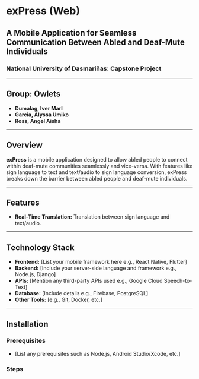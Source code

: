 # exPress (Web)
## A Mobile Application for Seamless Communication Between Abled and Deaf-Mute Individuals

### National University of Dasmariñas: Capstone Project

---

## Group: Owlets
- **Dumalag, Iver Marl**
- **Garcia, Alyssa Umiko**
- **Ross, Angel Aisha**

---

## Overview

**exPress** is a mobile application designed to allow abled people to connect within deaf-mute communities seamlessly and vice-versa. With features like sign language to text and text/audio to sign language conversion, exPress breaks down the barrier between abled people and deaf-mute individuals.

---

## Features

- **Real-Time Translation:** Translation between sign language and text/audio.

---

## Technology Stack

- **Frontend:** [List your mobile framework here e.g., React Native, Flutter]
- **Backend:** [Include your server-side language and framework e.g., Node.js, Django]
- **APIs:** [Mention any third-party APIs used e.g., Google Cloud Speech-to-Text]
- **Database:** [Include details e.g., Firebase, PostgreSQL]
- **Other Tools:** [e.g., Git, Docker, etc.]

---

## Installation

### Prerequisites
- [List any prerequisites such as Node.js, Android Studio/Xcode, etc.]

### Steps
